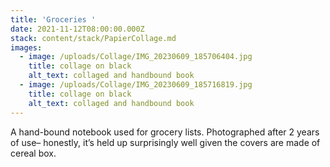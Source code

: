 ```yaml
---
title: 'Groceries '
date: 2021-11-12T08:00:00.000Z
stack: content/stack/PapierCollage.md
images:
  - image: /uploads/Collage/IMG_20230609_185706404.jpg
    title: collage on black
    alt_text: collaged and handbound book
  - image: /uploads/Collage/IMG_20230609_185716819.jpg
    title: collage on black
    alt_text: collaged and handbound book
---
```


A hand-bound notebook used for grocery lists. Photographed after 2 years of use– honestly, it’s held up surprisingly well given the covers are made of cereal box.
